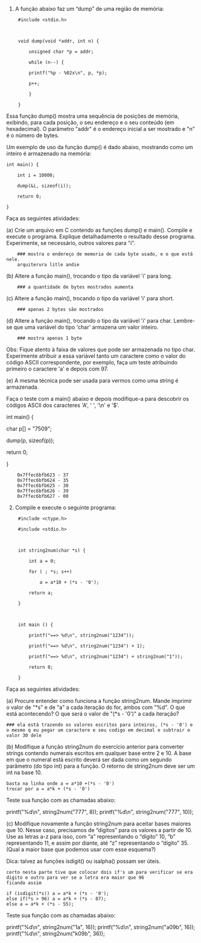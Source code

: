 1. A função abaixo faz um “dump” de uma região de memória:

        #include <stdio.h>



        void dump(void *addr, int n) {

            unsigned char *p = addr;

            while (n--) {

            printf("%p - %02x\n", p, *p);

            p++;

            }

        }

Essa função dump() mostra uma sequência de posições de memória, exibindo, para cada posição, o seu endereço e o seu conteúdo (em hexadecimal). O parâmetro "addr" é o endereço inicial a ser mostrado e "n" é o número de bytes.

Um exemplo de uso da função dump() é dado abaixo, mostrando como um inteiro é armazenado na memória: 

    int main() {

        int i = 10000;

        dump(&i, sizeof(i));

        return 0;

    }

Faça as seguintes atividades:

(a) Crie um arquivo em C contendo as funções dump() e main(). Compile e execute o programa. Explique detalhadamente o resultado desse programa. Experimente, se necessário, outros valores para "i".

        ### mostra o endereço de memoria de cada byte usado, e o que está nele.
        arquiterura litle andie

(b) Altere a função main(), trocando o tipo da variável 'i' para long.

        ### a quantidade de bytes mostrados aumenta 

(c) Altere a função main(), trocando o tipo da variável 'i' para short.

        ### apenas 2 bytes são mostrados

(d) Altere a função main(), trocando o tipo da variável 'i' para char. Lembre-se que uma variável do tipo 'char' armazena um valor inteiro.

        ### mostra apenas 1 byte

Obs: Fique atento à faixa de valores que pode ser armazenada no tipo char. Experimente atribuir a essa variável tanto um caractere como o valor do código ASCII correspondente, por exemplo, faça um teste atribuindo primeiro o caractere 'a' e depois com 97.

(e) A mesma técnica pode ser usada para vermos como uma string é armazenada.

Faça o teste com a main() abaixo e depois modifique-a para descobrir os códigos ASCII dos caracteres 'A', ' ', '\n' e '$'.

int main() {

  char p[] = "7509";

  dump(p, sizeof(p));

  return 0;

}

        0x7ffec6bfb623 - 37
        0x7ffec6bfb624 - 35
        0x7ffec6bfb625 - 30
        0x7ffec6bfb626 - 39
        0x7ffec6bfb627 - 00  
2. Compile e execute o seguinte programa:

        #include <ctype.h>

        #include <stdio.h>



        int string2num(char *s) {

            int a = 0;

            for ( ; *s; s++)

                a = a*10 + (*s - '0');

            return a;

        }



        int main () {

            printf("==> %d\n", string2num("1234"));

            printf("==> %d\n", string2num("1234") + 1);

            printf("==> %d\n", string2num("1234") + string2num("1"));

            return 0;

        }

Faça as seguintes atividades:

(a) Procure entender como funciona a função string2num. Mande imprimir o valor de "*s" e de "a" a cada iteração do for, ambos com "%d". O que está acontecendo? O que será o valor de "(*s - '0')" a cada iteração?

    ### ela está trazendo os valores escritos para inteiros, (*s - '0') e o mesmo q eu pegar um caractere e seu codigo em decimal e subtrair o valor 30 dele

(b) Modifique a função string2num do exercício anterior para converter strings contendo numerais escritos em qualquer base entre 2 e 10. A base em que o numeral está escrito deverá ser dada como um segundo parâmetro (do tipo int) para a função.  O retorno de string2num deve ser um int na base 10.

    basta na linha onde a = a*10 +(*s - '0')
    trocar por a = a*k + (*s - '0')

Teste sua função com as chamadas abaixo: 

printf("%d\n", string2num("777", 8));
printf("%d\n", string2num("777", 10));

(c) Modifique novamente a função string2num para aceitar bases maiores que 10. Nesse caso, precisamos de “dígitos” para os valores a partir de 10. Use as letras a-z para isso, com “a” representando o “dígito” 10, “b” representando 11, e assim por diante, até “z” representando o “dígito” 35. (Qual a maior base que podemos usar com esse esquema?)

Dica: talvez as funções isdigit() ou isalpha() possam ser úteis.

    certo nesta parte tive que colocar dois if's um para verificar se era digito e outro para ver se a letra era maior que 96
    ficando assim
    
    if (isdigit(*s)) a = a*k + (*s - '0');
    else if(*s > 96) a = a*k + (*s - 87);
    else a = a*k + (*s - 55);


Teste sua função com as chamadas abaixo:

printf("%d\n", string2num("1a", 16));
printf("%d\n", string2num("a09b", 16));
printf("%d\n", string2num("k09b", 36));